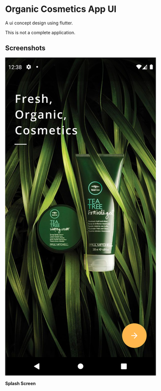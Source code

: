 # Organic Cosmetics App UI

A ui concept design using flutter.

This is not a complete application.

## Screenshots

![alt text](/assets/splash_demo.png)

**Splash Screen**
